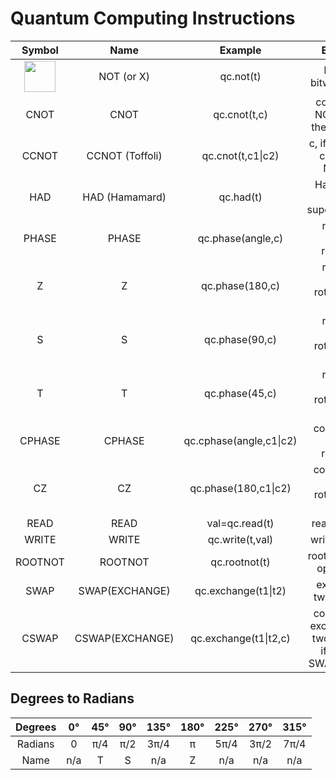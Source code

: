 # Quantum Computing Instructions

| Symbol | Name| Example| English| 
| :---: |:---:|:---:|:---:|
| <img src="https://github.com/lynnlangit/learning-quantum/blob/main/images/operators/NOT.png" width=50>|  NOT (or X)  | qc.not(t)| logical bitwise NOT|
| CNOT    | CNOT | qc.cnot(t,c)| controlled NOT, if (c) then NOT(t)| 
| CCNOT    | CCNOT (Toffoli) | qc.cnot(t,c1\|c2)| c, if (c1 AND c2) then NOT(t)| 
| HAD |  HAD (Hamamard)  | qc.had(t)| Hadamard gate, superposition|
| PHASE |  PHASE  | qc.phase(angle,c)| relative phase rotation|
| Z |  Z  | qc.phase(180,c)| relative phase rotation by 180°|
| S |  S  | qc.phase(90,c)| relative phase rotation by 90°|
| T |  T  | qc.phase(45,c)| relative phase rotation by 45°|
| CPHASE |  CPHASE | qc.cphase(angle,c1\|c2)| conditional phase rotation|
| CZ |  CZ  | qc.phase(180,c1\|c2)| conditional phase rotation by 180°|
| READ |  READ  | val=qc.read(t)| read quibits|
| WRITE |  WRITE  | qc.write(t,val)| write quibits|
| ROOTNOT |  ROOTNOT  | qc.rootnot(t)| root-of-NOT operation|
| SWAP |  SWAP(EXCHANGE)  | qc.exchange(t1\|t2)| exchange two quibits|
| CSWAP |  CSWAP(EXCHANGE)  | qc.exchange(t1\|t2,c)| conditional exchange of two quibits, if(c) the SWAP (t1,t2)|

## Degrees to Radians

| Degrees | 0° | 45° | 90° | 135° | 180° | 225° | 270° | 315° |
| :---: |:---:|:---:|:---:|:---:|:---:|:---:|:---:|:---: |
| Radians |  0  | π/4| π/2|3π/4| π |5π/4|3π/2|7π/4|
| Name    | n/a | T  | S  | n/a | Z | n/a | n/a | n/a |